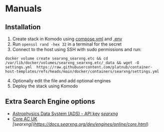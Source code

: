 # Manuals
## Installation
1. Create stack in Komodo using [compose.yml](https://raw.githubusercontent.com/platnub/container-host-templates/refs/heads/main/docker/containers/searxng/compose.yml) and [.env](https://raw.githubusercontent.com/platnub/container-host-templates/refs/heads/main/docker/containers/searxng/.env)
2. Run `openssl rand -hex 32` in a terminal for the secret
3. Connect to the host using SSH with sudo permissions and run:
```
docker volume create searxng_searxng.etc && cd /var/lib/docker/volumes/searxng_searxng.etc/_data && wget -O settings.yml  https://raw.githubusercontent.com/platnub/container-host-templates/refs/heads/main/docker/containers/searxng/settings.yml
```
4. Optionally edit the file and add optional engines
5. Deploy the stack using Komodo

## Extra Search Engine options
 - [Astrophysics Data System (ADS) - API key](https://ui.adsabs.harvard.edu/help/api/) _[searxng](https://docs.searxng.org/dev/engines/online/astrophysics_data_system.html)_
 - [Core AC UK](https://core.ac.uk/services/api) _[searxng[(https://docs.searxng.org/dev/engines/online/core.html_)
